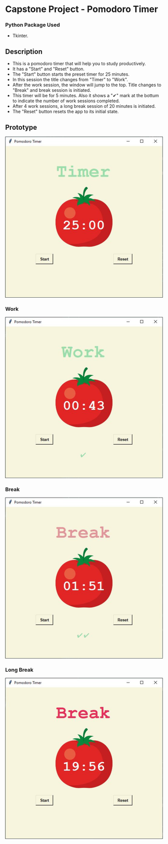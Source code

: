 # Capstone Project - Pomodoro Timer

### Python Package Used
- Tkinter.

## Description
- This is a pomodoro timer that will help you to study productively.
- It has a "Start" and "Reset" button.
- The "Start" button starts the preset timer for 25 minutes.
- In this session the title changes from "Timer" to "Work".
- After the work session, the window will jump to the top. Title changes to "Break" and break session is initiated.
- This timer will be for 5 minutes. Also it shows a "✔" mark at the bottum to indicate the number of work sessions completed.
- After 4 work sessions, a long break session of 20 minutes is initiated.
- The "Reset" button resets the app to its initial state.

## Prototype

<img src="https://github.com/gokul-sarath07/CapstoneProject-Pomodoro-Timer/blob/main/support_files/Start.JPG" alt="Start">

### Work
<img src="https://github.com/gokul-sarath07/CapstoneProject-Pomodoro-Timer/blob/main/support_files/Work.JPG" alt="Work">

### Break
<img src="https://github.com/gokul-sarath07/CapstoneProject-Pomodoro-Timer/blob/main/support_files/Break.JPG" alt="Break">

### Long Break
<img src="https://github.com/gokul-sarath07/CapstoneProject-Pomodoro-Timer/blob/main/support_files/Long%20Break.JPG" alt="Long Break">
